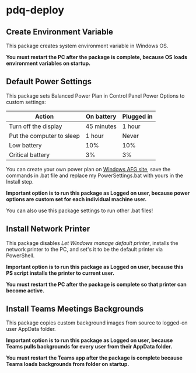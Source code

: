 # pdq-deploy

## Create Environment Variable

This package creates system environment variable in Windows OS.

**You must restart the PC after the package is complete, because OS loads environment variables on startup.**

## Default Power Settings

This package sets Balanced Power Plan in Control Panel Power Options to custom settings:

Action | On battery | Plugged in
------------ | ------------- | -------------
Turn off the display | 45 minutes | 1 hour
Put the computer to sleep | 1 hour | Never
Low battery | 10% | 10%
Critical battery | 3% | 3%

You can create your own power plan on [Windows AFG site](https://www.windowsafg.com/power10.html), save the commands in .bat file and replace my PowerSettings.bat with yours in the Install step.

**Important option is to run this package as Logged on user, because power options are custom set for each individual machine user.**

You can also use this package settings to run other .bat files!

## Install Network Printer

This package disables *Let Windows manage default printer*, installs the network printer to the PC, and set's it to be the default printer via PowerShell.

**Important option is to run this package as Logged on user, because this PS script installs the printer to current user.**

**You must restart the PC after the package is complete so that printer can become active.**

## Install Teams Meetings Backgrounds

This package copies custom background images from source to logged-on user AppData folder.

**Important option is to run this package as Logged on user, because Teams pulls backgrounds for every user from their AppData folder.**

**You must restart the Teams app after the package is complete because Teams loads backgrounds from folder on startup.**